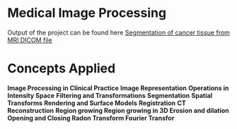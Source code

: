 # Medical Image Processing

Output of the project can be found here <a href="https://cdn.rawgit.com/dhinkris/medical-imaging/eee339aa/Segmentation%20of%20cancer%20tissue%20from%20MRI%20DICOM%20file/Source/mri_index.html">Segmentation of cancer tissue from MRI DICOM file</a>

# Concepts Applied
 <b>Image Processing in Clinical Practice</b>
 <b>Image Representation</b>
 <b>Operations in Intensity Space</b>
 <b>Filtering and Transformations</b>
 <b>Segmentation</b>
 <b>Spatial Transforms</b>
 <b>Rendering and Surface Models</b>
 <b>Registration</b>
 <b>CT Reconstruction</b>
 <b>Region growing </b>
 <b>Region growing in 3D </b>
 <b>Erosion and dilation </b>
 <b>Opening and Closing  </b>
 <b>Radon Transform </b>
 <b>Fourier Transfor </b>
